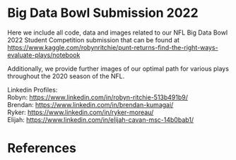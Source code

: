 # Big Data Bowl Submission 2022

Here we include all code, data and images related to our NFL Big Data Bowl 2022 Student Competition submission that can be found at https://www.kaggle.com/robynritchie/punt-returns-find-the-right-ways-evaluate-plays/notebook 

Additionally, we provide further images of our optimal path for various plays throughout the 2020 season of the NFL.

Linkedin Profiles: \
Robyn: https://www.linkedin.com/in/robyn-ritchie-513b491b9/ \
Brendan: https://www.linkedin.com/in/brendan-kumagai/ \
Ryker: https://www.linkedin.com/in/ryker-moreau/ \
Elijah: https://www.linkedin.com/in/elijah-cavan-msc-14b0bab1/ 

# References



